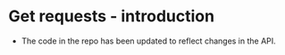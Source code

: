 # Get requests - introduction

* The code in the repo has been updated to reflect changes in the API.
